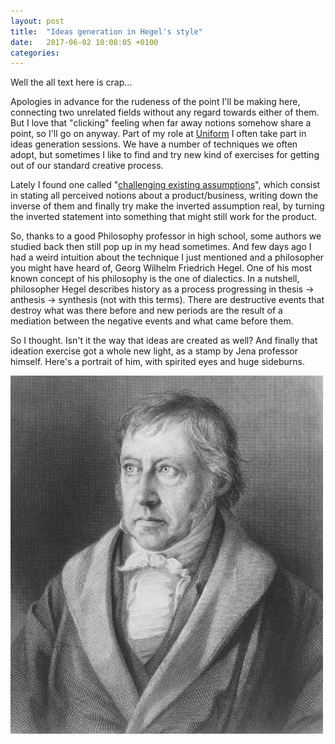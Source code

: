 ```yaml
---
layout: post
title:  "Ideas generation in Hegel's style"
date:   2017-06-02 10:08:05 +0100
categories:
---
```


Well the all text here is crap...



Apologies in advance for the rudeness of the point I'll be making here, connecting two unrelated fields without any regard towards either of them. But I love that "clicking" feeling when far away notions somehow share a point, so I'll go on anyway. Part of my role at [Uniform](uniform.net) I often take part in ideas generation sessions. We have a number of techniques we often adopt, but sometimes I like to find and try new kind of exercises for getting out of our standard creative process.

Lately I found one called "[challenging existing assumptions](https://ozcontent.com/blog/ideation-techniques-and-processes/#ideation-10)", which consist in stating all perceived notions about a product/business, writing down the inverse of them and finally try make the inverted assumption real, by turning the inverted statement into something that might still work for the product.

So, thanks to a good Philosophy professor in high school, some authors we studied back then still pop up in my head sometimes. And few days ago I had a weird intuition about the technique I just mentioned and a philosopher you might have heard of, Georg Wilhelm Friedrich Hegel. One of his most known concept of his philosophy is the one of dialectics. In a nutshell, philosopher Hegel describes history as a process progressing in thesis -> anthesis -> synthesis (not with this terms). There are destructive events that destroy what was there before and new periods are the result of a mediation between the negative events and what came before them.

So I thought. Isn't it the way that ideas are created as well? And finally that ideation exercise got a whole new light, as a stamp by Jena professor himself. Here's a portrait of him, with spirited eyes and huge sideburns.

![Hegel](assets/hegel.jpg)
